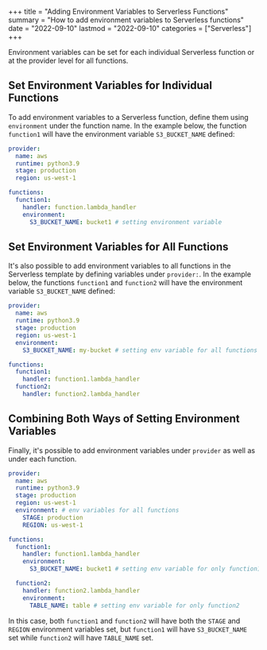 +++
title = "Adding Environment Variables to Serverless Functions"
summary = "How to add environment variables to Serverless functions"
date = "2022-09-10"
lastmod = "2022-09-10"
categories = ["Serverless"]
+++

Environment variables can be set for each individual Serverless function or at the provider level for all functions.

## Set Environment Variables for Individual Functions
To add environment variables to a Serverless function, define them using `environment` under the function name. In the example below, the function `function1` will have the environment variable `S3_BUCKET_NAME` defined:

```yaml
provider:
  name: aws
  runtime: python3.9
  stage: production
  region: us-west-1

functions:
  function1:
    handler: function.lambda_handler
    environment:
      S3_BUCKET_NAME: bucket1 # setting environment variable
```

## Set Environment Variables for All Functions
It's also possible to add environment variables to all functions in the Serverless template by defining variables under `provider:`. In the example below, the functions `function1` and `function2` will have the environment variable `S3_BUCKET_NAME` defined:

```yaml
provider:
  name: aws
  runtime: python3.9
  stage: production
  region: us-west-1
  environment:
    S3_BUCKET_NAME: my-bucket # setting env variable for all functions

functions:
  function1:
    handler: function1.lambda_handler
  function2:
    handler: function2.lambda_handler
```

## Combining Both Ways of Setting Environment Variables
Finally, it's possible to add environment variables under `provider` as well as under each function.

```yaml
provider:
  name: aws
  runtime: python3.9
  stage: production
  region: us-west-1
  environment: # env variables for all functions
    STAGE: production
    REGION: us-west-1

functions:
  function1:
    handler: function1.lambda_handler
    environment:
      S3_BUCKET_NAME: bucket1 # setting env variable for only function1

  function2:
    handler: function2.lambda_handler
    environment:
      TABLE_NAME: table # setting env variable for only function2
```

In this case, both `function1` and `function2` will have both the `STAGE` and `REGION` environment variables set, but `function1` will have `S3_BUCKET_NAME` set while `function2` will have `TABLE_NAME` set.
